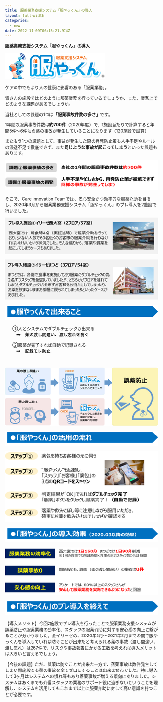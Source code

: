 ```yaml
---
title: 服薬業務支援システム「服やっくん」の導入
layout: full-width
categories:
  - new
date: 2022-11-09T06:15:21.974Z
---
```

<b>服薬業務支援システム「服やっくん」の導入</b>

<!--StartFragment-->

<div class="flex flex-wrap justify-center">

<img src="/images/1629161442.png" class="max-w-full  h-auto" alt="..." />

</div>

<!--EndFragment-->

<span class="text-xs">ケアの中でもより人の健康に影響のある「服薬業務」。</span>

<span class="text-xs">皆さんの施設ではどのように服薬業務を行っているでしょうか、また、業務上でどのような課題があるでしょうか。</span>

<span class="text-xs">当社としての課題の1つは<strong>「服薬事故件数の多さ」</strong>です。</span>

<span class="text-xs">1年間の服薬事故件数は<strong>約700件</strong>（2020年度）で、1施設当たりで計算すると年間5件～6件もの薬の事故が発生していることになります（120施設で試算）</span></p><p><span class="text-xs">またもう1つの課題として、事故が発生した際の再発防止策も人手不足やルールの浸透不足で徹底できず、また<strong>同じような事故が起こってしまう</strong>といった課題もあります。</span>



![](/images/1629161490.png)

<span class="text-xs">そこで、Care Innovation Teamでは、安心安全かつ効率的な服薬介助を目指し、2020年3月から服薬業務支援システム「服やっくん」のプレ導入を2施設で行いました。</span>

![](/images/1629161575.png)

![](/images/1629161596.png)

![](/images/1629262202.png)

<div class="border-2 border-black text-xs rounded-md  p-2 "><ul class="list-disc list-inside "><P>①人とシステムでダブルチェックが出来る<br>   　➡　<span class="text-xm text-red-600"><strong>薬の渡し間違い、渡し忘れを防ぐ</strong></span>

➁服薬が完了すれば自動で記録される<span class="text-xm text-red-600"><br>   　➡　<span class="text-xm text-red-600"><strong>記録モレ防止</strong></span></span></span></div></p> </ul><br>

![](/images/1629161832-1-.png)

![](/images/1629202111.png)

![](/images/1629161917.png)

![](/images/1629202118.png)

![](/images/1629162256.png)

![](/images/1629202128.png)

<span class="text-xs"><p>【導入メリット】今回2施設でプレ導入を行ったことで服薬業務支援システムが誤薬防止や服薬業務の効率化、スタッフの服薬介助に対する安心感の向上に繋がることが分かりました。全イリーゼの、2020年3月～2021年2月までの間で服やっくんを導入していれば防ぐことが出来たと考えられる薬の事故（渡し間違い、渡し忘れ）は267件で、リスクや事故報告にかかる工数を考えれば導入メリットは大きいと言えるでしょう。<p></span>

<span class="text-xs"><p>【今後の課題】ただ、誤薬は防ぐことが出来た一方で、落薬事故は数件発生してしまい両施設とも薬の事故を全てゼロにすることは出来ませんでした。特に導入して3ヶ月はシステムへの慣れ等もあり落薬事故が増える傾向にありました。システムはあくまでも介護スタッフの業務のサポート役に過ぎないということを理解し、システムを活用してもこれまで以上に服薬介助に対して高い意識を持つことが必要です。</span></p></div>